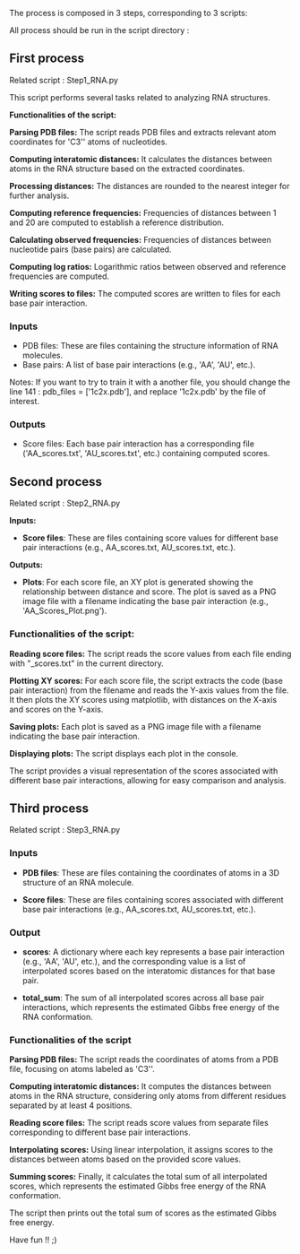 The process is composed in 3 steps, corresponding to 3 scripts:

All process should be run in the script directory : 

## First process 

Related script : Step1_RNA.py

This script performs several tasks related to analyzing RNA structures. 

**Functionalities of the script:**

**Parsing PDB files:** The script reads PDB files and extracts relevant atom coordinates for 'C3\'' atoms of nucleotides.

**Computing interatomic distances:** It calculates the distances between atoms in the RNA structure based on the extracted coordinates.

**Processing distances:** The distances are rounded to the nearest integer for further analysis.

**Computing reference frequencies:** Frequencies of distances between 1 and 20 are computed to establish a reference distribution.

**Calculating observed frequencies:** Frequencies of distances between nucleotide pairs (base pairs) are calculated.

**Computing log ratios:** Logarithmic ratios between observed and reference frequencies are computed.

**Writing scores to files:** The computed scores are written to files for each base pair interaction.

### Inputs
- PDB files: These are files containing the structure information of RNA molecules.
- Base pairs: A list of base pair interactions (e.g., 'AA', 'AU', etc.).

Notes: If you want to try to train it with a another file, you should change the line 141 :  pdb_files = ['1c2x.pdb'], and replace '1c2x.pdb' by the file of interest. 

### Outputs
- Score files: Each base pair interaction has a corresponding file ('AA_scores.txt', 'AU_scores.txt', etc.) containing computed scores.
  



## Second process 

Related script : Step2_RNA.py

**Inputs:**
- **Score files**: These are files containing score values for different base pair interactions (e.g., AA_scores.txt, AU_scores.txt, etc.).

**Outputs:**
- **Plots**: For each score file, an XY plot is generated showing the relationship between distance and score. The plot is saved as a PNG image file with a filename indicating the base pair interaction (e.g., 'AA_Scores_Plot.png').



### Functionalities of the script:

**Reading score files:** The script reads the score values from each file ending with "_scores.txt" in the current directory.

**Plotting XY scores:** For each score file, the script extracts the code (base pair interaction) from the filename and reads the Y-axis values from the file. It then plots the XY scores using matplotlib, with distances on the X-axis and scores on the Y-axis. 

**Saving plots:** Each plot is saved as a PNG image file with a filename indicating the base pair interaction.

**Displaying plots:** The script displays each plot in the console.

The script provides a visual representation of the scores associated with different base pair interactions, allowing for easy comparison and analysis.

## Third process

Related script : Step3_RNA.py

### Inputs

- **PDB files**: These are files containing the coordinates of atoms in a 3D structure of an RNA molecule.

- **Score files**: These are files containing scores associated with different base pair interactions (e.g., AA_scores.txt, AU_scores.txt, etc.).

### Output 

- **scores**: A dictionary where each key represents a base pair interaction (e.g., 'AA', 'AU', etc.), and the corresponding value is a list of interpolated scores based on the interatomic distances for that base pair.

- **total_sum**: The sum of all interpolated scores across all base pair interactions, which represents the estimated Gibbs free energy of the RNA conformation.



### Functionalities of the script

**Parsing PDB files:** 
The script reads the coordinates of atoms from a PDB file, focusing on atoms labeled as 'C3''.

**Computing interatomic distances:** 
It computes the distances between atoms in the RNA structure, considering only atoms from different residues separated by at least 4 positions.

**Reading score files:** 
The script reads score values from separate files corresponding to different base pair interactions.

**Interpolating scores:** 
Using linear interpolation, it assigns scores to the distances between atoms based on the provided score values.

**Summing scores:** 
Finally, it calculates the total sum of all interpolated scores, which represents the estimated Gibbs free energy of the RNA conformation.

The script then prints out the total sum of scores as the estimated Gibbs free energy.



Have  fun !! ;)